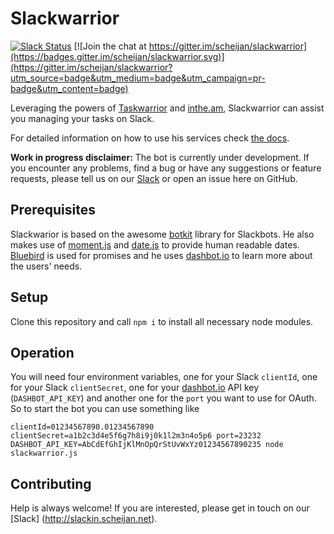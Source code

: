 # Slackwarrior

[![Slack Status](http://slackin.scheijan.net/badge.svg)](http://slackin.scheijan.net)
[![Join the chat at https://gitter.im/scheijan/slackwarrior](https://badges.gitter.im/scheijan/slackwarrior.svg)](https://gitter.im/scheijan/slackwarrior?utm_source=badge&utm_medium=badge&utm_campaign=pr-badge&utm_content=badge)

Leveraging the powers of [Taskwarrior](http://taskwarrior.org) and [inthe.am](https://inthe.am), Slackwarrior can assist you managing your tasks on Slack.

For detailed information on how to use his services check [the docs](http://slackwarrior.org/doc.html).

**Work in progress disclaimer:** 
The bot is currently under development. If you encounter any problems, find a bug or have any suggestions or feature requests, please tell us on our [Slack](http://slackin.scheijan.net) or open an issue here on GitHub.

## Prerequisites ##
Slackwarior is based on the awesome [botkit](https://github.com/howdyai/botkit) library for Slackbots.
He also makes use of [moment.js](https://momentjs.com) and [date.js](https://date.js.org) to provide human readable dates. [Bluebird](https://bluebirdjs.com) is used for promises and he uses [dashbot.io](https://dashbot.io) to learn more about the users' needs.

## Setup ##
Clone this repository and call
```npm i```
to install all necessary node modules.

## Operation ##
You will need four environment variables, one for your Slack `clientId`, one for your Slack `clientSecret`, one for your [dashbot.io](https://dashbot.io) API key (`DASHBOT_API_KEY`) and another one for the `port` you want to use for OAuth. So to start the bot you can use something like 

```clientId=01234567890.01234567890 clientSecret=a1b2c3d4e5f6g7h8i9j0k1l2m3n4o5p6 port=23232 DASHBOT_API_KEY=AbCdEfGhIjKlMnOpQrStUvWxYz01234567890235 node slackwarrior.js```

## Contributing ##
Help is always welcome! If you are interested, please get in touch on our [Slack]
(http://slackin.scheijan.net).